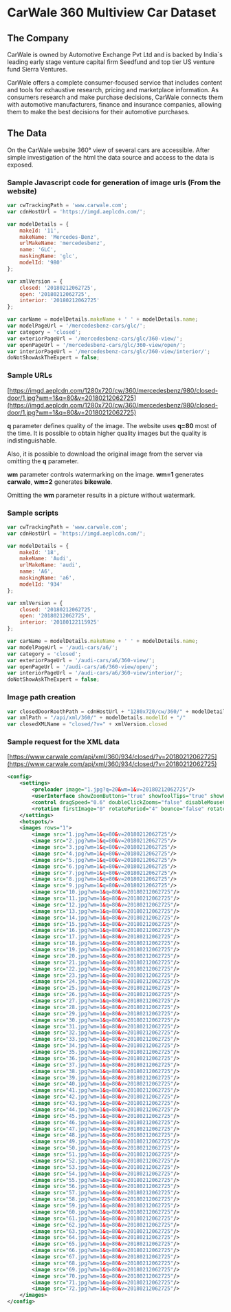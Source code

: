 # CarWale 360 Multiview Car Dataset

## The Company

CarWale is owned by Automotive Exchange Pvt Ltd and is backed by India`s leading early stage venture capital firm Seedfund and top tier US venture fund Sierra Ventures.

CarWale offers a complete consumer-focused service that includes content and tools for exhaustive research, pricing and marketplace information. As consumers research and make purchase decisions, CarWale connects them with automotive manufacturers, finance and insurance companies, allowing them to make the best decisions for their automotive purchases.

## The Data

On the CarWale website 360° view of several cars are accessible. After simple investigation of the html the data source and access to the data is exposed.

### Sample Javascript code for generation of image urls (From the website)

```javascript
var cwTrackingPath = 'www.carwale.com';
var cdnHostUrl = 'https://imgd.aeplcdn.com/';

var modelDetails = {
    makeId: '11',
    makeName: 'Mercedes-Benz',
    urlMakeName: 'mercedesbenz',
    name: 'GLC',
    maskingName: 'glc',
    modelId: '980'
};

var xmlVersion = {
    closed: '20180212062725',
    open: '20180212062725',
    interior: '20180212062725'
};

var carName = modelDetails.makeName + ' ' + modelDetails.name;
var modelPageUrl = '/mercedesbenz-cars/glc/';
var category = 'closed';
var exteriorPageUrl = '/mercedesbenz-cars/glc/360-view/';
var openPageUrl = '/mercedesbenz-cars/glc/360-view/open/';
var interiorPageUrl = '/mercedesbenz-cars/glc/360-view/interior/';
doNotShowAskTheExpert = false;
```

### Sample URLs

[https://imgd.aeplcdn.com/1280x720/cw/360/mercedesbenz/980/closed-door/1.jpg?wm=1&q=80&v=20180212062725](https://imgd.aeplcdn.com/1280x720/cw/360/mercedesbenz/980/closed-door/1.jpg?wm=1&q=80&v=20180212062725)

**q** parameter defines quality of the image. The website uses **q=80** most of the time. It is possible to obtain higher quality images but the quality is indistinguishable.

Also, it is possible to download the original image from the server via omitting the **q** parameter.

**wm** parameter controls watermarking on the image. **wm=1** generates **carwale**, **wm=2** generates **bikewale**.

Omitting the **wm** parameter results in a picture without watermark.

### Sample scripts

```javascript
var cwTrackingPath = 'www.carwale.com';
var cdnHostUrl = 'https://imgd.aeplcdn.com/';

var modelDetails = {
    makeId: '18',
    makeName: 'Audi',
    urlMakeName: 'audi',
    name: 'A6',
    maskingName: 'a6',
    modelId: '934'
};

var xmlVersion = {
    closed: '20180212062725',
    open: '20180212062725',
    interior: '20180122115925'
};

var carName = modelDetails.makeName + ' ' + modelDetails.name;
var modelPageUrl = '/audi-cars/a6/';
var category = 'closed';
var exteriorPageUrl = '/audi-cars/a6/360-view/';
var openPageUrl = '/audi-cars/a6/360-view/open/';
var interiorPageUrl = '/audi-cars/a6/360-view/interior/';
doNotShowAskTheExpert = false;
```

### Image path creation

```javascript
var closedDoorRoothPath = cdnHostUrl + "1280x720/cw/360/" + modelDetails.urlMakeName + "/" + modelDetails.modelId + "/closed-door/"
var xmlPath = "/api/xml/360/" + modelDetails.modelId + "/"
var closedXMLName = "closed/?v=" + xmlVersion.closed
```

### Sample request for the XML data

[https://www.carwale.com/api/xml/360/934/closed/?v=20180212062725](https://www.carwale.com/api/xml/360/934/closed/?v=20180212062725)

```XML
<config>
    <settings>
        <preloader image="1.jpg?q=20&wm=1&v=20180212062725"/>
        <userInterface showZoomButtons="true" showToolTips="true" showHotspotsButton="true" showFullScreenButton="true" showTogglePlayButton="true" showArrows="true" toolbarAlign="center" toolbarBackColor="#0A0101" toolbarHoverColor="#808285" toolbarForeColor="#A7A9AE" toolbarBackAlpha="1" toolbarAlpha="1" showProgressNumbers="true" showFullScreenToolbar="false" fullScreenBackColor="#FFFFFF"/>
        <control dragSpeed="0.6" doubleClickZooms="false" disableMouseControl="false" showHighresOnFullScreen="true" mouseHoverDrag="false" hideHotspotsOnLoad="true" hideHotspotsOnZoom="true" rowSensitivity="15" dragSensitivity="80" inBrowserFullScreen="false" doubleClickFullscreen="false"/>
        <rotation firstImage="0" rotatePeriod="4" bounce="false" rotateDirection="-1" forceDirection="false" inertiaRelToDragSpeed="true" inertiaTimeToStop="50" inertiaMaxInterval="80" useInertia="true" flipHorizontalInput="false" bounceRows="true"/>
    </settings>
    <hotspots/>
    <images rows="1">
        <image src="1.jpg?wm=1&q=80&v=20180212062725"/>
        <image src="2.jpg?wm=1&q=80&v=20180212062725"/>
        <image src="3.jpg?wm=1&q=80&v=20180212062725"/>
        <image src="4.jpg?wm=1&q=80&v=20180212062725"/>
        <image src="5.jpg?wm=1&q=80&v=20180212062725"/>
        <image src="6.jpg?wm=1&q=80&v=20180212062725"/>
        <image src="7.jpg?wm=1&q=80&v=20180212062725"/>
        <image src="8.jpg?wm=1&q=80&v=20180212062725"/>
        <image src="9.jpg?wm=1&q=80&v=20180212062725"/>
        <image src="10.jpg?wm=1&q=80&v=20180212062725"/>
        <image src="11.jpg?wm=1&q=80&v=20180212062725"/>
        <image src="12.jpg?wm=1&q=80&v=20180212062725"/>
        <image src="13.jpg?wm=1&q=80&v=20180212062725"/>
        <image src="14.jpg?wm=1&q=80&v=20180212062725"/>
        <image src="15.jpg?wm=1&q=80&v=20180212062725"/>
        <image src="16.jpg?wm=1&q=80&v=20180212062725"/>
        <image src="17.jpg?wm=1&q=80&v=20180212062725"/>
        <image src="18.jpg?wm=1&q=80&v=20180212062725"/>
        <image src="19.jpg?wm=1&q=80&v=20180212062725"/>
        <image src="20.jpg?wm=1&q=80&v=20180212062725"/>
        <image src="21.jpg?wm=1&q=80&v=20180212062725"/>
        <image src="22.jpg?wm=1&q=80&v=20180212062725"/>
        <image src="23.jpg?wm=1&q=80&v=20180212062725"/>
        <image src="24.jpg?wm=1&q=80&v=20180212062725"/>
        <image src="25.jpg?wm=1&q=80&v=20180212062725"/>
        <image src="26.jpg?wm=1&q=80&v=20180212062725"/>
        <image src="27.jpg?wm=1&q=80&v=20180212062725"/>
        <image src="28.jpg?wm=1&q=80&v=20180212062725"/>
        <image src="29.jpg?wm=1&q=80&v=20180212062725"/>
        <image src="30.jpg?wm=1&q=80&v=20180212062725"/>
        <image src="31.jpg?wm=1&q=80&v=20180212062725"/>
        <image src="32.jpg?wm=1&q=80&v=20180212062725"/>
        <image src="33.jpg?wm=1&q=80&v=20180212062725"/>
        <image src="34.jpg?wm=1&q=80&v=20180212062725"/>
        <image src="35.jpg?wm=1&q=80&v=20180212062725"/>
        <image src="36.jpg?wm=1&q=80&v=20180212062725"/>
        <image src="37.jpg?wm=1&q=80&v=20180212062725"/>
        <image src="38.jpg?wm=1&q=80&v=20180212062725"/>
        <image src="39.jpg?wm=1&q=80&v=20180212062725"/>
        <image src="40.jpg?wm=1&q=80&v=20180212062725"/>
        <image src="41.jpg?wm=1&q=80&v=20180212062725"/>
        <image src="42.jpg?wm=1&q=80&v=20180212062725"/>
        <image src="43.jpg?wm=1&q=80&v=20180212062725"/>
        <image src="44.jpg?wm=1&q=80&v=20180212062725"/>
        <image src="45.jpg?wm=1&q=80&v=20180212062725"/>
        <image src="46.jpg?wm=1&q=80&v=20180212062725"/>
        <image src="47.jpg?wm=1&q=80&v=20180212062725"/>
        <image src="48.jpg?wm=1&q=80&v=20180212062725"/>
        <image src="49.jpg?wm=1&q=80&v=20180212062725"/>
        <image src="50.jpg?wm=1&q=80&v=20180212062725"/>
        <image src="51.jpg?wm=1&q=80&v=20180212062725"/>
        <image src="52.jpg?wm=1&q=80&v=20180212062725"/>
        <image src="53.jpg?wm=1&q=80&v=20180212062725"/>
        <image src="54.jpg?wm=1&q=80&v=20180212062725"/>
        <image src="55.jpg?wm=1&q=80&v=20180212062725"/>
        <image src="56.jpg?wm=1&q=80&v=20180212062725"/>
        <image src="57.jpg?wm=1&q=80&v=20180212062725"/>
        <image src="58.jpg?wm=1&q=80&v=20180212062725"/>
        <image src="59.jpg?wm=1&q=80&v=20180212062725"/>
        <image src="60.jpg?wm=1&q=80&v=20180212062725"/>
        <image src="61.jpg?wm=1&q=80&v=20180212062725"/>
        <image src="62.jpg?wm=1&q=80&v=20180212062725"/>
        <image src="63.jpg?wm=1&q=80&v=20180212062725"/>
        <image src="64.jpg?wm=1&q=80&v=20180212062725"/>
        <image src="65.jpg?wm=1&q=80&v=20180212062725"/>
        <image src="66.jpg?wm=1&q=80&v=20180212062725"/>
        <image src="67.jpg?wm=1&q=80&v=20180212062725"/>
        <image src="68.jpg?wm=1&q=80&v=20180212062725"/>
        <image src="69.jpg?wm=1&q=80&v=20180212062725"/>
        <image src="70.jpg?wm=1&q=80&v=20180212062725"/>
        <image src="71.jpg?wm=1&q=80&v=20180212062725"/>
        <image src="72.jpg?wm=1&q=80&v=20180212062725"/>
    </images>
</config>
```
